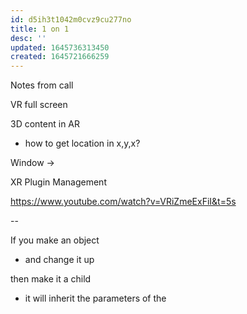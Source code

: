```yaml
---
id: d5ih3t1042m0cvz9cu277no
title: 1 on 1
desc: ''
updated: 1645736313450
created: 1645721666259
---
```


Notes from call

VR full screen

3D content in AR
- how to get location in x,y,x?

Window -> 

XR Plugin Management


https://www.youtube.com/watch?v=VRiZmeExFiI&t=5s


--

If you make an object
- and change it up


then make it a child 
- it will inherit the parameters of the 